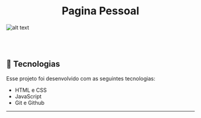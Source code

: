 <h1 align="center"> Pagina Pessoal </h1>

![alt text](https://i.imgur.com/KHnYmn7.png)

<br>
<br>

## 🚀 Tecnologias

Esse projeto foi desenvolvido com as seguintes tecnologias:

- HTML e CSS
- JavaScript
- Git e Github
  
---

